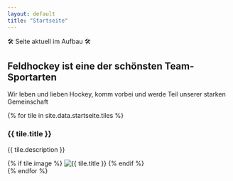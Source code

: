 ```yaml
---
layout: default
title: "Startseite"
---
```


🛠️ Seite aktuell im Aufbau 🛠️

<h2>Feldhockey ist eine der schönsten Team-Sportarten</h2>
<p>Wir leben und lieben Hockey, komm vorbei und werde Teil unserer starken Gemeinschaft</p>

<div class="tiles-container">
    {% for tile in site.data.startseite.tiles %}
    <div class="tile">
        <h3>{{ tile.title }}</h3>
        <p>{{ tile.description }}</p>
        {% if tile.image %}
        <img src="{{ tile.image }}" alt="{{ tile.title }}">
        {% endif %}
    </div>
    {% endfor %}
</div>
